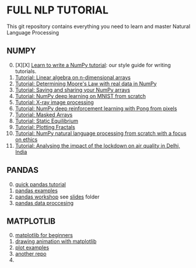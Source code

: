 # FULL NLP TUTORIAL

This git repository contains everything you need to learn and master Natural Language Processing


NUMPY
---------------------------------------
0. [X][X] [Learn to write a NumPy tutorial](content/tutorial-style-guide.md): our style guide for writing tutorials.
1. [Tutorial: Linear algebra on n-dimensional arrays](content/tutorial-svd.md)
2. [Tutorial: Determining Moore's Law with real data in NumPy](content/mooreslaw-tutorial.md)
3. [Tutorial: Saving and sharing your NumPy arrays](content/save-load-arrays.md)
4. [Tutorial: NumPy deep learning on MNIST from scratch](content/tutorial-deep-learning-on-mnist.md)
5. [Tutorial: X-ray image processing](content/tutorial-x-ray-image-processing.md)
6. [Tutorial: NumPy deep reinforcement learning with Pong from pixels](content/tutorial-deep-reinforcement-learning-with-pong-from-pixels.md)
7. [Tutorial: Masked Arrays](content/tutorial-ma.md)
8. [Tutorial: Static Equilibrium](content/tutorial-static_equilibrium.md)
9. [Tutorial: Plotting Fractals](content/tutorial-plotting-fractals.ipynb)
10. [Tutorial: NumPy natural language processing from scratch with a focus on ethics](content/tutorial-nlp-from-scratch.md)
11. [Tutorial: Analysing the impact of the lockdown on air quality in Delhi, India](content/tutorial-air-quality-analysis.md)

PANDAS
---
0. [quick pandas tutorial](https://github.com/chiphuyen/just-pandas-things/blob/master/just-pandas-things.ipynb)
1. [pandas examples](https://github.com/codebasics/py/tree/master/pandas) 
2. [pandas workshop](https://github.com/stefmolin/pandas-workshop/) see [slides](https://github.com/stefmolin/pandas-workshop/tree/main/slides) folder
3. [pandas data proccesing](https://github.com/mebauer/data-analysis-using-python/blob/main/2-data-inspection-cleaning-wrangling.ipynb)


MATPLOTLIB
---
0. [matplotlib for beginners](https://github.com/rougier/matplotlib-tutorial)
1. [drawing animation with matplotlib](https://www.geeksforgeeks.org/using-matplotlib-for-animations/)
2. [plot examples](https://github.com/mebauer/data-analysis-using-python/blob/main/3-plotting-visualizations.ipynb)
3. [another repo](https://github.com/stefmolin/pandas-workshop/blob/main/slides/3-data_visualization.ipynb)
4. 